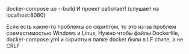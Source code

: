 docker-compose up --build
И проект работает! (слушает на localhost:8080)

Если есть какие-то проблемы со скриптом, то это из-за проблем совместимостью Windows и Linux,
Нужно чтобы файлы Dockerfile, docker-compose.yml и скрипты в папке docker были в LF стиле, а не CRLF
